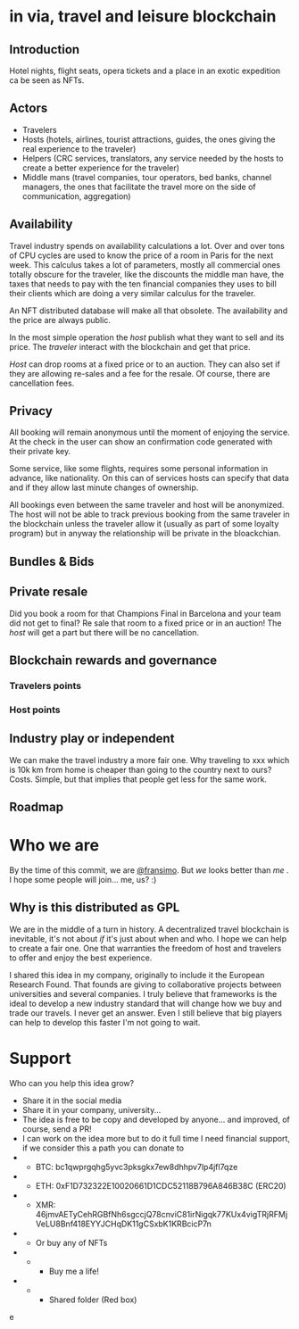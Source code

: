 # in via, travel and leisure blockchain

## Introduction

Hotel nights, flight seats, opera tickets and a place in an exotic expedition ca be seen as NFTs.

## Actors

- Travelers
- Hosts (hotels, airlines, tourist attractions, guides, the ones giving the real experience to the traveler)
- Helpers (CRC services, translators, any service needed by the hosts to create a better experience for the traveler)
- Middle mans (travel companies, tour operators, bed banks, channel managers, the ones that facilitate the travel more on the side of communication, aggregation)

## Availability

Travel industry spends on availability calculations a lot. Over and over tons of CPU cycles are used to know the price of a room in Paris for the next week. This calculus takes a lot of parameters, mostly all commercial ones totally obscure for the traveler, like the discounts the middle man have, the taxes that needs to pay with the ten financial companies they uses to bill their clients which are doing a very similar calculus for the traveler.

An NFT distributed database will make all that obsolete. The availability and the price are always public.

In the most simple operation the _host_ publish what they want to sell and its price. The _traveler_ interact with the blockchain and get that price.

_Host_ can drop rooms at a fixed price or to an auction. They can also set if they are allowing re-sales and a fee for the resale. Of course, there are cancellation fees.

## Privacy

All booking will remain anonymous until the moment of enjoying the service. At the check in the user can show an confirmation code generated  with their private key.

Some service, like some flights, requires some personal information in advance, like nationality. On this can of services hosts can specify that data and if they allow last minute changes of ownership.

All bookings even between the same traveler and host will be anonymized. The host will not be able to track previous booking from the same traveler in the blockchain unless the traveler allow it (usually as part of some loyalty program) but in anyway the relationship will be private in the bloackchian.

## Bundles & Bids

## Private resale

Did you book a room for that Champions Final in Barcelona and your team did not get to final? Re sale that room to a fixed price or in an auction! The _host_ will get a part but there will be no cancellation.

## Blockchain rewards and governance

### Travelers points

### Host points

## Industry play or independent

We can make the travel industry a more fair one. Why traveling to xxx which is 10k km from home is cheaper than going to the country next to ours? Costs. Simple, but that implies that people get less for the same work.

## Roadmap

# Who we are
By the time of this commit, we are [@fransimo](https://fransimo.info/). But _we_ looks better than _me_ . I hope some people will join... me, us? :)

## Why is this distributed as GPL

We are in the middle of a turn in history. A decentralized travel blockchain is inevitable, it's not about _if_ it's just about when and who. I hope we can help to create a fair one. One that warranties the freedom of host and travelers to offer and enjoy the best experience.

I shared this idea in my company, originally to include it the European Research Found. That founds are giving to collaborative projects between universities and several companies. I truly believe that frameworks is the ideal to develop a new industry standard that will change how we buy and trade our travels. I never get an answer. Even I still believe that big players can help to develop this faster I'm not going to wait.


# Support

Who can you help this idea grow?

- Share it in the social media
- Share it in your company, university...
- The idea is free to be copy and developed by anyone... and improved, of course, send a PR!
- I can work on the idea more but to do it full time I need financial support, if we consider this a path you can donate to
- - BTC: bc1qwprgqhg5yvc3pksgkx7ew8dhhpv7lp4jfl7qze
- - ETH: 0xF1D732322E10020661D1CDC52118B796A846B38C (ERC20)
- - XMR: 46jmvAETyCehRGBfNh6sgccjQ78cnviC81irNigqk77KUx4vigTRjRFMjVeLU8Bnf418EYYJCHqDK11gCSxbK1KRBcicP7n
- - Or buy any of NFTs
- - - Buy me a life!
- - - Shared folder (Red box)



e
